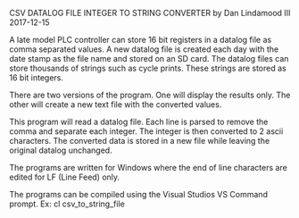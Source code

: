 CSV DATALOG FILE INTEGER TO STRING CONVERTER by Dan Lindamood III 2017-12-15

A late model PLC controller can store 16 bit registers in a datalog file as comma separated values. A new datalog file is created each day with the date stamp as the file name and stored on an SD card. The datalog files can store thousands of strings such as cycle prints. These strings are stored as 16 bit integers.

There are two versions of the program. One will display the results only. The other will create a new text file with the converted values.

This program will read a datalog file. Each line is parsed to remove the comma and separate each integer. The integer is then converted to 2 ascii characters. The converted data is stored in a new file while leaving the original datalog unchanged.

The programs are written for Windows where the end of line characters are edited for LF (Line Feed) only.

The programs can be compiled using the Visual Studios VS Command prompt. Ex: cl csv_to_string_file
